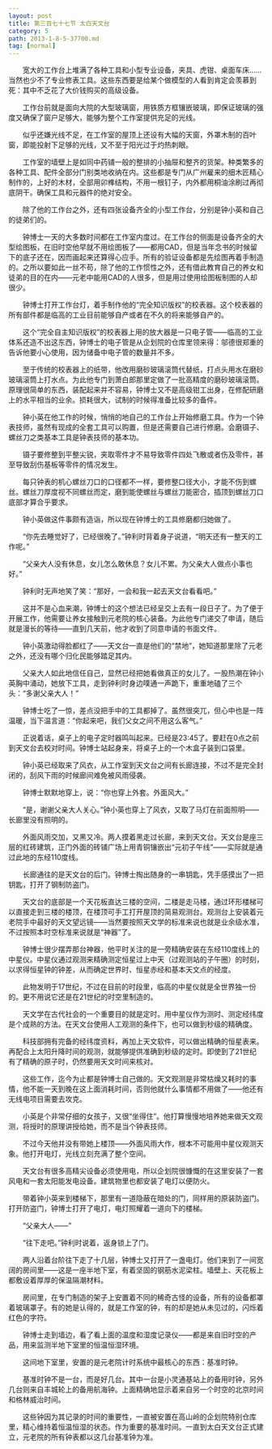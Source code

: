 ```yaml
---
layout: post
title: 第三百七十七节 太白天文台
category: 5
path: 2013-1-8-5-37700.md
tag: [normal]
---
```


　　宽大的工作台上堆满了各种工具和小型专业设备，夹具、虎钳、桌面车床……当然也少不了专业修表工具。这些东西要是给某个做模型的人看到肯定会羡慕到死：其中不乏花了大价钱购买的高级设备。

　　工作台前就是面向大院的大型玻璃窗，用铁质方框镶嵌玻璃，即保证玻璃的强度又确保了窗户足够大，能够为整个工作室提供充足的光线。

　　似乎还嫌光线不足，在工作室的屋顶上还设有大幅的天窗，外罩木制的百叶窗，即能投射下足够的光线，又不至于阳光过于灼热刺眼。

　　工作室的墙壁上是如同中药铺一般的整排的小抽屉和整齐的货架。种类繁多的各种工具、配件全部分门别类地收纳在内。这些都是专门从广州雇来的细木匠精心制作的，上好的木材，全部用卯榫结构，不用一根钉子，内外都用桐油涂刷过再彻底阴干。确保工具和元器件的绝对安全。

　　除了他的工作台之外，还有四张设备齐全的小型工作台，分别是钟小英和自己的徒弟们的。

　　钟博士一天的大多数时间都在工作室内度过。在工作台的侧面是设备齐全的大型绘图板，在旧时空他早就不用绘图板了——都用CAD，但是当年念书的时候留下的底子还在，因而画起来还算得心应手。所有的验证设备都是先绘图再着手制造的。之所以要如此一丝不苟，除了他的工作惯性之外，还有借此教育自己的养女和徒弟的目的在内——元老中能用CAD的人很多，但是用过使用绘图板制图的人却很少。

　　钟博士打开工作台灯，着手制作他的“完全知识版权”的校表器。这个校表器的所有部件都是临高的工业目前能够自产或者在不久的将来能够自产的。

　　这个“完全自主知识版权”的校表器上用的放大器是一只电子管——临高的工业体系还造不出这东西，钟博士的电子管是从企划院的仓库里领来得：邬德很郑重的告诉他要小心使用，因为储备中电子管的数量并不多。

　　至于传统的校表器上的纸带，他改用磨砂玻璃滚筒代替纸，打点头用水在磨砂玻璃滚筒上打水点。为此他专门到萧白郎那里定做了一批高精度的磨砂玻璃滚筒。原理很简单的东西，装配起来并不容易，钟博士又不是高级钳工出身，在修配研磨上的水平相当的业余。损耗很大，试制的时候得准备比较多的备件。

　　钟小英在他工作的时候，悄悄的地自己的工作台上开始修磨工具。作为一个钟表技师，虽然有现成的全套工具可以购置，但是还需要自己进行修磨。会磨镊子、螺丝刀之类基本工具是钟表技师的基本功。

　　镊子要修整到平整尖锐，夹取零件才不易导致零件四处飞散或者伤及零件，甚至导致刮伤基板等零件的情况发生。

　　每只钟表的机心螺丝刀口的口径都不一样，要修整口径大小，才能不伤到螺丝。螺丝刀厚度视不同螺丝而定，磨到能使螺丝与螺丝刀能密合，插顶到螺丝刀口底部才算合乎要求。

　　钟小英做这件事颇有造诣，所以现在钟博士的工具修磨都归她做了。

　　“你先去睡觉好了，已经很晚了。”钟利时背着身子说道，“明天还有一整天的工作呢。”

　　“父亲大人没有休息，女儿怎么敢休息？女儿不累。为父亲大人做点小事也好。”

　　钟利时无声地笑了笑：“那好，一会和我一起去天文台看看吧。”

　　这并不是心血来潮，钟博士的这个想法已经呈交上去有一段日子了。为了便于开展工作，他需要让养女接触到元老院的核心装备。为此他专门递交了申请，随后就是漫长的等待——直到几天前，他才收到了同意申请的书面文件。

　　钟小英激动得脸都红了——天文台一直是他们的“禁地”，她知道那里除了元老之外，还没有哪个归化民能够踏足其内。

　　父亲大人如此地信任自己，显然已经把她看做真正的女儿了。一股热潮在钟小英胸中涌动，她放下工具，走到钟利时身边噗通一声跪下，重重地磕了三个头：“多谢父亲大人！”

　　钟博士吃了一惊，差点没把手中的工具都掉了。虽然很突兀，但心中也是一阵温暖，当下温言道：“你起来吧，我们父女之间不用这么客气。”

　　正说着话，桌子上的电子定时器鸣叫起来。已经是23:45了。要赶在0点之前到天文台去校对时间。钟博士站起身来，将桌子上的一个木盒子装到口袋里。

　　钟小英已经取来了风衣，从工作室到天文台之间有长廊连接，不过不是完全封闭的，刮风下雨的时候廊间难免被风雨侵袭。

　　钟博士默默地穿上，说：“你也穿上外套。外面风大。”

　　“是，谢谢父亲大人关心。”钟小英也穿上了风衣，又取了马灯在前面照明——长廊里没有照明的。

　　外面风雨交加，又黑又冷。两人摸着黑走过长廊，来到天文台。天文台是座三层的红砖建筑，正门外面的砖铺广场上用青铜镶嵌出“元初子午线”——实际就是通过此地的东经110度线。

　　长廊通往的是天文台的后门。钟博士掏出随身的一串钥匙，凭手感摸出了一把钥匙，打开了钢制防盗门。

　　天文台的底部是一个天花板直达三楼的空间，二楼是走马楼，通过环形楼梯可以直接走到三楼的楼顶，在楼顶可手工打开屋顶的简易观测台。观测台上安装着元老院手中最好的天文望远镜——当然要按照天文学的标准来说也就是业余级水准，不过按照本时空标准来说就是“神器”了。

　　钟博士很少摆弄那台神器，他平时关注的是一旁精确安装在东经110度线上的中星仪。中星仪通过观测来精确测定恒星过上中天（过观测站的子午圈）的时刻，以求得恒星钟的钟差，从而确定世界时、恒星赤经和基本天文点的经度。

　　此物发明于17世纪，不过在目前的时段里，临高的中星仪就是全世界独一份的。更不用说它还是在21世纪的时空里制造的。

　　天文学在古代社会的一个重要目的就是定时。用中星仪作为测时、测定经纬度是个成熟的方法。在天文台使用人工观测的条件下，也可以做到秒级的精确度。

　　科技部拥有完备的经纬度资料，再加上天文软件，可以做出精确的恒星表来。再配合上太阳升降时间的观测，就能够提供准确到秒级的定时。即使到了21世纪有了精确的原子时，仍然要用天文时间来核对。

　　这些工作，迄今为止都是钟博士自己做的。天文观测是非常枯燥又耗时的事情，他不能一天到晚在这上面消耗时间，否则他就什么事情都不用做了——他还有无线电项目需要去攻克。

　　小英是个非常仔细的女孩子，又很“坐得住”。他打算慢慢地培养她来做天文观测，将授时的原理讲授给她，而不是当个钟表技师。

　　不过今天他并没有带她上楼顶——外面风雨大作，根本不可能用中星仪观测天象。他打开电灯，光线立刻充满了整个空间。

　　天文台有很多高精尖设备必须使用电，所以企划院很慷慨的在这里安装了一套风电和一套太阳能发电设备。建筑物里也都安装了电灯以便防火。

　　带着钟小英来到楼梯下，那里有一道隐蔽在暗处的门，同样用的原装防盗门。打开防盗门，钟博士打开了电灯，电灯照耀着一道向下的楼梯。

　　“父亲大人——”

　　“往下走吧。”钟利时说着，返身锁上了门。

　　两人沿着台阶往下走了十几层，钟博士又打开了一盏电灯。他们来到了一间宽阔的房间里——这是一座半地下室，有着坚固的钢筋水泥梁柱。墙壁上、天花板上都敷设着厚厚的保温隔潮材料。

　　房间里，在专门制造的架子上安置着不同的稀奇古怪的设备，所有的设备都罩着玻璃罩子。有的她是认得的，就是工作室的钟，有的却是她从未见过的，闪烁着红色的字符。

　　钟博士走到墙边，看了看上面的温度和湿度记录仪——都是来自旧时空的产品，用来监测半地下室里的恒温恒湿环境。

　　这间地下室里，安置的是元老院计时系统中最核心的东西：基准时钟。

　　基准时钟不是一台，而是好几台。其中一台是小灵通基站上的备用时钟，另外几台则来自丰城轮上的备用航海钟。上面精确地显示着来自另一个时空的北京时间和格林威治时间。

　　这些钟因为其记录的时间的重要性，一直被安置在高山岭的企划院特别仓库里，精心维持着恒温恒湿的状态。作为重要的基准时间。一直到太白天文台正式建立，元老院的所有钟表都以这几台基准钟为准。
